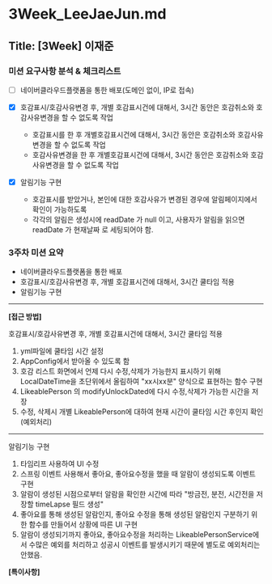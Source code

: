 # 3Week_LeeJaeJun.md

## Title: [3Week] 이재준

### 미션 요구사항 분석 & 체크리스트

- [ ] 네이버클라우드플랫폼을 통한 배포(도메인 없이, IP로 접속)

- [x] 호감표시/호감사유변경 후, 개별 호감표시건에 대해서, 3시간 동안은 호감취소와 호감사유변경을 할 수 없도록 작업
    - 호감표시를 한 후 개별호감표시건에 대해서, 3시간 동안은 호감취소와 호감사유변경을 할 수 없도록 작업
    - 호감사유변경을 한 후 개별호감표시건에 대해서, 3시간 동안은 호감취소와 호감사유변경을 할 수 없도록 작업
- [x] 알림기능 구현
    - 호감표시를 받았거나, 본인에 대한 호감사유가 변경된 경우에 알림페이지에서 확인이 가능하도록
    - 각각의 알림은 생성시에 readDate 가 null 이고, 사용자가 알림을 읽으면 readDate 가 현재날짜 로 세팅되어야 함.
  

### 3주차 미션 요약

- 네이버클라우드플랫폼을 통한 배포
- 호감표시/호감사유변경 후, 개별 호감표시건에 대해서, 3시간 쿨타임 적용
- 알림기능 구현

---

**[접근 방법]**

호감표시/호감사유변경 후, 개별 호감표시건에 대해서, 3시간 쿨타임 적용
1. yml파일에 쿨타임 시간 설정
2. AppConfig에서 받아올 수 있도록 함
3. 호감 리스트 화면에서 언제 다시 수정,삭제가 가능한지 표시하기 위해 LocalDateTime을 초단위에서 올림하여 "xx시xx분" 양식으로 표현하는 함수 구현
4. LikeablePerson 의 modifyUnlockDated에 다시 수정,삭제가 가능한 시간을 저장
5. 수정, 삭제시 개별 LikeablePerson에 대하여 현재 시간이 쿨타임 시간 후인지 확인(예외처리)
---

알림기능 구현
1. 타임리프 사용하여 UI 수정
2. 스프링 이벤트 사용해서 좋아요, 좋아요수정을 했을 때 알람이 생성되도록 이벤트 구현
3. 알람이 생성된 시점으로부터 알람을 확인한 시간에 따라 "방금전, 분전, 시간전을 저장할 timeLapse 필드 생성"
4. 좋아요를 통해 생성된 알람인지, 좋아요 수정을 통해 생성된 알람인지 구분하기 위한 함수를 만들어서 상황에 따른 UI 구현
5. 알람이 생성되기까지 좋아요, 좋아요수정을 처리하는 LikeablePersonService에서 수많은 예외를 처리하고 성공시 이벤트를 발생시키기 때문에 별도로 예외처리는 안했음.

**[특이사항]**




